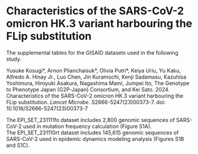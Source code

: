 # Characteristics of the SARS-CoV-2 omicron HK.3 variant harbouring the FLip substitution

The supplemental tables for the GISAID datasets used in the following study.

Yusuke Kosugi*, Arnon Plianchaisuk*, Olivia Putri*, Keiya Uriu, Yu Kaku, Alfredo A. Hinay Jr., Luo Chen, Jin Kuramochi, Kenji Sadamasu, Kazuhisa Yoshimura, Hiroyuki Asakura, Nagashima Mami, Jumpei Ito, The Genotype to Phenotype Japan (G2P-Japan) Consortium, and Kei Sato. 2024. Characteristics of the SARS-CoV-2 omicron HK.3 variant harbouring the FLip substitution. *Lancet Microbe*. S2666-5247(23)00373-7. doi: 10.1016/S2666-5247(23)00373-7

The EPI_SET_231111fo dataset includes 2,800 genomic sequences of SARS-CoV-2 used in mutation frequency calculation (Figure S1A).\
The EPI_SET_231110rt dataset includes 145,615 genomic sequences of SARS-CoV-2 used in epidemic dynamics modeling analysis (Figures S1B and S1C).
